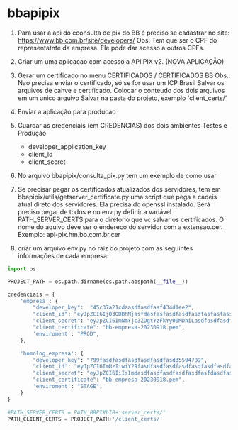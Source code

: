 # bbapipix

1. Para usar a api do cconsulta de pix do BB é preciso se cadastrar no site: https://www.bb.com.br/site/developers/
    Obs: Tem que ser o CPF do representatnte da empresa. Ele pode dar acesso a outros CPFs.
2. Criar um uma aplicacao com acesso a API PIX v2. (NOVA APLICAÇÃO)
3. Gerar um certificado no menu CERTIFICADOS / CERTIFICADOS BB
   Obs.: Nao precisa enviar o certificado, só se for usar um ICP Brasil
          Salvar os arquivos de cahve e certificado.
          Colocar o conteudo dos dois arquivos em um unico arquivo
          Salvar na pasta do projeto, exemplo 'client_certs/'
4. Enviar a aplicação para producao
5. Guardar as credenciais (em CREDENCIAS) dos dois ambientes Testes e Produção
     - developer_application_key
     - client_id
     - client_secret
6. No arquivo bbapipix/consulta_pix.py tem um exemplo de como usar
7. Se precisar pegar os certificados atualizados dos servidores, tem em bbapipix/utils/getserver_certificate.py uma
script que pega a cadeis atual direto dos servidores. Ela precisa do openssl instalado.
Será preciso pegar de todos e no env.py definir a variável PATH_SERVER_CERTS para o diretorio que vc salvar os certificados.
O nome do aquivo deve ser o endereco do servidor com a extensao.cer. Exemplo: api-pix.hm.bb.com.br.cer
   
8. criar um arquivo env.py no raiz do projeto com as seguintes informações de cada empresa:

~~~python
import os

PROJECT_PATH = os.path.dirname(os.path.abspath(__file__))

credenciais = {
    'empresa': {
        "developer_key":  "45c37a21cdaasdfasdfasf434d1ee2",
        "client_id": "eyJpZCI6IjQ3ODBhMjasfdasfasfasdfasdfasdfasfasfassdfasfsfafsaAtNmM2Mi00Nzk5LTk3OWEiLCJjasdfasdfasfdasfdWxJbnN0YWxhY2FvIjoxfQ",
        "client_secret": "eyJpZCI6ImNmYjc3ZDgtYzFkYy00MDhiLasdfasdfasdfasfdasdfasdfasdfasdfasdffasdfasdfafsdafcmUiOjU0NDMxLCJzZXF1ZW5jaWFsSW5zdGFsYWNhbyI6MSwic2VxdWVuY2lhbENyZWRlbmNpYWwiOjEsImFtYmllbnRlIjoicHJvZHVjYW8iLCJpYXQiOjE2OTQ4NDY0NTEzMDd9",
        "client_certificate": "bb-empresa-20230918.pem",
        'enviroment': "PROD",
    },

    'homolog_empresa': {
        "developer_key": "799fasdfasdfasdfasdfasdfasd35594789",
        "client_id": "eyJpZCI6ImUzIiwiY29fasdfasdfasdfasdfasdfasdfasdfas0MTIwLCJzZXF1ZW5jaWFsSW5zdGFsYWNhbyI6MX0",
        "client_secret": "eyJpZCI6IiIsImdasdfasdfasdfasdfasdfasfdasdfasdfasdfasfasdfsInNlcXVlbmNpYWxDcmVkZW5jaWFsIjoxLCJhbWJpZW50ZSI6ImhvbW9sb2dhY2FvIiwiaWF0IjoxNjk0ODEyODAyNzI1fQ",
        "client_certificate": "bb-empresa-20230918.pem",
        'enviroment': "STAGE",
    }
}

#PATH_SERVER_CERTS = PATH_BBPIXLIB+'server_certs/'
PATH_CLIENT_CERTS = PROJECT_PATH+'/client_certs/'
~~~

